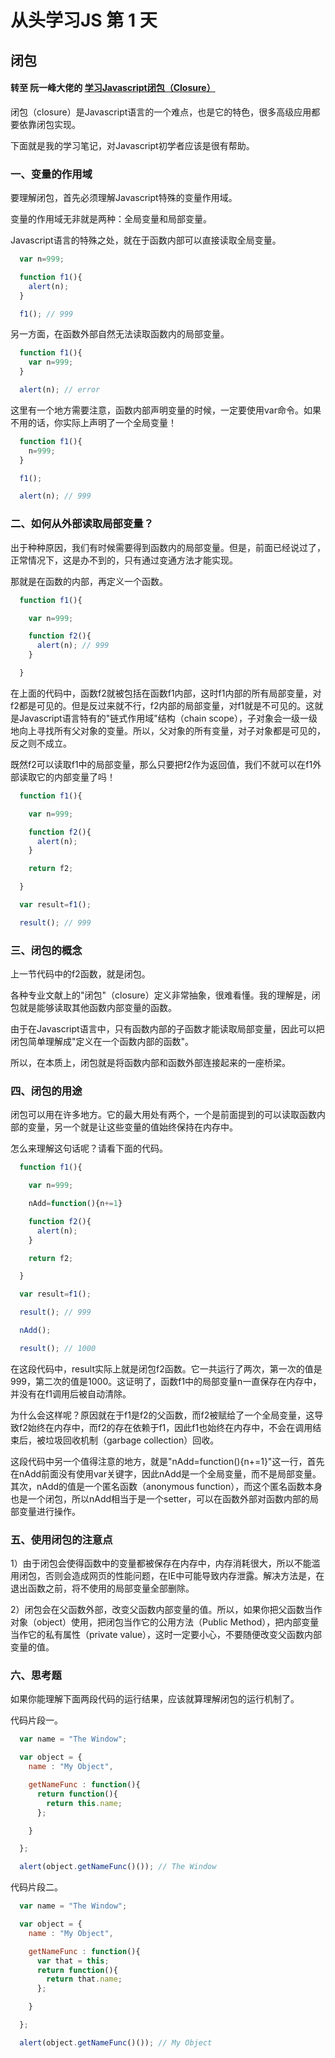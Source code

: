 # 从头学习JS 第 1 天

## 闭包

#### 转至 阮一峰大佬的 [学习Javascript闭包（Closure）](https://www.ruanyifeng.com/blog/2009/08/learning_javascript_closures.html)

闭包（closure）是Javascript语言的一个难点，也是它的特色，很多高级应用都要依靠闭包实现。

下面就是我的学习笔记，对Javascript初学者应该是很有帮助。

### 一、变量的作用域

要理解闭包，首先必须理解Javascript特殊的变量作用域。

变量的作用域无非就是两种：全局变量和局部变量。

Javascript语言的特殊之处，就在于函数内部可以直接读取全局变量。

```javascript
  var n=999;

  function f1(){
    alert(n);
  }

  f1(); // 999
```

另一方面，在函数外部自然无法读取函数内的局部变量。

```javascript
  function f1(){
    var n=999;
  }

  alert(n); // error
```

这里有一个地方需要注意，函数内部声明变量的时候，一定要使用var命令。如果不用的话，你实际上声明了一个全局变量！

```javascript
  function f1(){
    n=999;
  }

  f1();

  alert(n); // 999
```

### 二、如何从外部读取局部变量？

出于种种原因，我们有时候需要得到函数内的局部变量。但是，前面已经说过了，正常情况下，这是办不到的，只有通过变通方法才能实现。

那就是在函数的内部，再定义一个函数。

```javascript
  function f1(){

    var n=999;

    function f2(){
      alert(n); // 999
    }

  }
```
在上面的代码中，函数f2就被包括在函数f1内部，这时f1内部的所有局部变量，对f2都是可见的。但是反过来就不行，f2内部的局部变量，对f1就是不可见的。这就是Javascript语言特有的"链式作用域"结构（chain scope），子对象会一级一级地向上寻找所有父对象的变量。所以，父对象的所有变量，对子对象都是可见的，反之则不成立。

既然f2可以读取f1中的局部变量，那么只要把f2作为返回值，我们不就可以在f1外部读取它的内部变量了吗！

```javascript
  function f1(){

    var n=999;

    function f2(){
      alert(n);
    }

    return f2;

  }

  var result=f1();

  result(); // 999
```

### 三、闭包的概念

上一节代码中的f2函数，就是闭包。

各种专业文献上的"闭包"（closure）定义非常抽象，很难看懂。我的理解是，闭包就是能够读取其他函数内部变量的函数。

由于在Javascript语言中，只有函数内部的子函数才能读取局部变量，因此可以把闭包简单理解成"定义在一个函数内部的函数"。

所以，在本质上，闭包就是将函数内部和函数外部连接起来的一座桥梁。

### 四、闭包的用途

闭包可以用在许多地方。它的最大用处有两个，一个是前面提到的可以读取函数内部的变量，另一个就是让这些变量的值始终保持在内存中。

怎么来理解这句话呢？请看下面的代码。

```javascript
  function f1(){

    var n=999;

    nAdd=function(){n+=1}

    function f2(){
      alert(n);
    }

    return f2;

  }

  var result=f1();

  result(); // 999

  nAdd();

  result(); // 1000
```

在这段代码中，result实际上就是闭包f2函数。它一共运行了两次，第一次的值是999，第二次的值是1000。这证明了，函数f1中的局部变量n一直保存在内存中，并没有在f1调用后被自动清除。

为什么会这样呢？原因就在于f1是f2的父函数，而f2被赋给了一个全局变量，这导致f2始终在内存中，而f2的存在依赖于f1，因此f1也始终在内存中，不会在调用结束后，被垃圾回收机制（garbage collection）回收。

这段代码中另一个值得注意的地方，就是"nAdd=function(){n+=1}"这一行，首先在nAdd前面没有使用var关键字，因此nAdd是一个全局变量，而不是局部变量。其次，nAdd的值是一个匿名函数（anonymous function），而这个匿名函数本身也是一个闭包，所以nAdd相当于是一个setter，可以在函数外部对函数内部的局部变量进行操作。

### 五、使用闭包的注意点

1）由于闭包会使得函数中的变量都被保存在内存中，内存消耗很大，所以不能滥用闭包，否则会造成网页的性能问题，在IE中可能导致内存泄露。解决方法是，在退出函数之前，将不使用的局部变量全部删除。

2）闭包会在父函数外部，改变父函数内部变量的值。所以，如果你把父函数当作对象（object）使用，把闭包当作它的公用方法（Public Method），把内部变量当作它的私有属性（private value），这时一定要小心，不要随便改变父函数内部变量的值。

### 六、思考题

如果你能理解下面两段代码的运行结果，应该就算理解闭包的运行机制了。

代码片段一。

```javascript
  var name = "The Window";

  var object = {
    name : "My Object",

    getNameFunc : function(){
      return function(){
        return this.name;
      };

    }

  };

  alert(object.getNameFunc()()); // The Window
```

代码片段二。

```javascript
  var name = "The Window";

  var object = {
    name : "My Object",

    getNameFunc : function(){
      var that = this;
      return function(){
        return that.name;
      };

    }

  };

  alert(object.getNameFunc()()); // My Object
```
